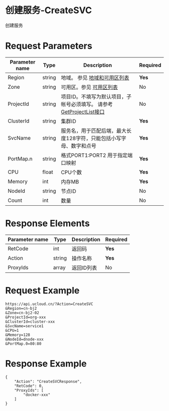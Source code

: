 # 创建服务-CreateSVC

创建服务

# Request Parameters
|Parameter name|Type|Description|Required|
|---|---|---|---|
|Region|string|地域。 参见 [地域和可用区列表](api/summary/regionlist)|**Yes**|
|Zone|string|可用区。参见 [可用区列表](api/summary/regionlist)|No|
|ProjectId|string|项目ID。不填写为默认项目，子帐号必须填写。 请参考[GetProjectList接口](api/summary/get_project_list)|No|
|ClusterId|string|集群ID|**Yes**|
|SvcName|string|服务名，用于匹配后端，最大长度128字符，只能包括小写字母、数字和点号|**Yes**|
|PortMap.n|string|格式PORT1:PORT2 用于指定端口映射|**Yes**|
|CPU|float|CPU个数|**Yes**|
|Memory|int|内存MB|**Yes**|
|NodeId|string|节点ID|No|
|Count|int|数量|No|

# Response Elements
|Parameter name|Type|Description|Required|
|---|---|---|---|
|RetCode|int|返回码|**Yes**|
|Action|string|操作名称|**Yes**|
|ProxyIds|array|返回ID列表|No|

# Request Example
```
https://api.ucloud.cn/?Action=CreateSVC
&Region=cn-bj2
&Zone=cn-bj2-02
&ProjectId=org-xxx
&ClusterId=cluster-xxx
&SvcName=service1
&CPU=1
&Memory=128
&NodeId=dnode-xxx
&PortMap.0=80:80
```

# Response Example
```
{
    "Action": "CreateSVCResponse", 
    "RetCode": 0, 
    "ProxyIds": [
        "docker-xxx"
    ]
}
```

